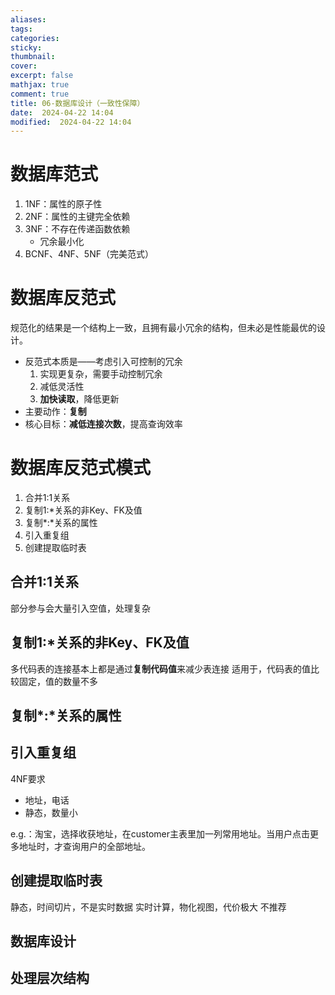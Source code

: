 ```yaml
---
aliases: 
tags: 
categories:
sticky:
thumbnail:
cover: 
excerpt: false
mathjax: true
comment: true
title: 06-数据库设计（一致性保障）
date:  2024-04-22 14:04
modified:  2024-04-22 14:04
---
```


# 数据库范式

1. 1NF：属性的原子性  
2. 2NF：属性的主键完全依赖  
3. 3NF：不存在传递函数依赖  
	- 冗余最小化
4. BCNF、4NF、5NF（完美范式）

# 数据库反范式

规范化的结果是一个结构上一致，且拥有最小冗余的结构，但未必是性能最优的设计。

- 反范式本质是——考虑引入可控制的冗余
	1. 实现更复杂，需要手动控制冗余
	2. 减低灵活性
	3. **加快读取**，降低更新
- 主要动作：**复制**
- 核心目标：**减低连接次数**，提高查询效率

# 数据库反范式模式

1. 合并1:1关系
2. 复制1:\*关系的非Key、FK及值
3. 复制\*:\*关系的属性
4. 引入重复组
5. 创建提取临时表

## 合并1:1关系

部分参与会大量引入空值，处理复杂


## 复制1:\*关系的非Key、FK及值


多代码表的连接基本上都是通过**复制代码值**来减少表连接
适用于，代码表的值比较固定，值的数量不多

## 复制\*:\*关系的属性


## 引入重复组


4NF要求

- 地址，电话
- 静态，数量小

e.g.：淘宝，选择收获地址，在customer主表里加一列常用地址。当用户点击更多地址时，才查询用户的全部地址。

## 创建提取临时表

静态，时间切片，不是实时数据
实时计算，物化视图，代价极大
不推荐


## 数据库设计

## 处理层次结构

